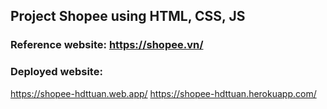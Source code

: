 ## Project Shopee using HTML, CSS, JS

### Reference website: https://shopee.vn/

### Deployed website: 
https://shopee-hdttuan.web.app/
https://shopee-hdttuan.herokuapp.com/
